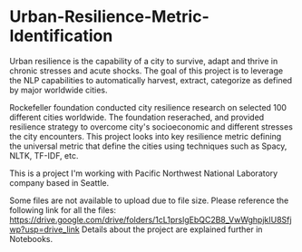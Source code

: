 # Urban-Resilience-Metric-Identification
Urban resilience is the capability of a city to survive, adapt and thrive in chronic stresses and acute shocks. The goal of this project is to leverage the NLP capabilities to automatically harvest, extract, categorize as defined by major worldwide cities.

Rockefeller foundation conducted city resilience research on selected 100 different cities worldwide. The foundation reserached, and provided resilience strategy to overcome city's socioeconomic and different stresses the city encounters. This project looks into key resilience metric defining the universal metric that define the cities using techniques such as Spacy, NLTK, TF-IDF, etc. 

This is a project I'm working with Pacific Northwest National Laboratory company based in Seattle.

Some files are not available to upload due to file size. Please reference the following link for all the files: https://drive.google.com/drive/folders/1cL1prslgEbQC2B8_VwWghpjkIU8Sfjwp?usp=drive_link Details about the project are explained further in Notebooks.
